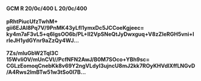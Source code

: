 #### GCM R 20/0c/400 L 20/0c/400
**pRhtPiucUfzTwhM+**<br/>**gii6EJAl8Pq7V/9PnMK43yLfI1ymxDc5JCCoeKgjeec=**<br/>**ky4m7aF3vL5+q6IgsOO6b/PL+Il2VpSNeQtJyDwxguq+V8zZleRGH5vni+IrIeJH1ydGYnr9aZzQy4WJ...**<br/><br/>
**7Zs/mluGbW2Tql3C**<br/>**15WvliOV/mUnCVI//PcfNFN2AwJ/B0M7SOco+YBh9sc=**<br/>**CGLzEomoqCnebKk8v69Y2ngVLdyI3ujncU8mJ2kk7ROyKHVdlXffLNGvD/A4Rws2lmBTw51w3tSo0I7B...**